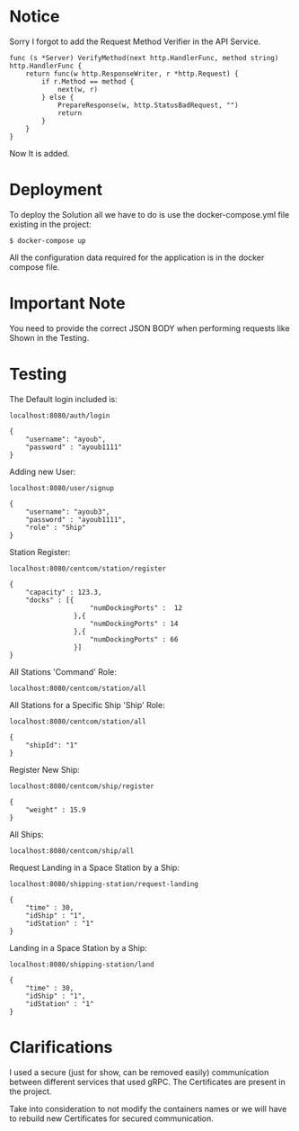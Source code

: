 # Notice 
Sorry I forgot to add the Request Method Verifier in the API Service.

    func (s *Server) VerifyMethod(next http.HandlerFunc, method string) http.HandlerFunc {
        return func(w http.ResponseWriter, r *http.Request) {
            if r.Method == method {
                next(w, r)
            } else {
                PrepareResponse(w, http.StatusBadRequest, "")
                return
            }
        }
    }

Now It is added.

# Deployment
To deploy the Solution all we have to do is use the docker-compose.yml file existing in the project:

    $ docker-compose up

All the configuration data required for the application is in the docker compose file.

# Important Note
You need to provide the correct JSON BODY when performing requests like Shown in the Testing.

# Testing
The Default login included is:
    
    localhost:8080/auth/login

    {
        "username": "ayoub",
        "password" : "ayoub1111"
    }

Adding new User:

    localhost:8080/user/signup

    {
        "username": "ayoub3",
        "password" : "ayoub1111",
        "role" : "Ship"
    }

Station Register:

    localhost:8080/centcom/station/register

    {
        "capacity" : 123.3,
        "docks" : [{
                        "numDockingPorts" :  12
                    },{
                        "numDockingPorts" : 14
                    },{
                        "numDockingPorts" : 66
                    }]
    }

All Stations 'Command' Role: 

    localhost:8080/centcom/station/all

All Stations for a Specific Ship 'Ship' Role:

    localhost:8080/centcom/station/all

    {
        "shipId": "1"
    }

Register New Ship: 

    localhost:8080/centcom/ship/register

    {
        "weight" : 15.9
    }

All Ships:

    localhost:8080/centcom/ship/all

Request Landing in a Space Station by a Ship:

    localhost:8080/shipping-station/request-landing

    {
        "time" : 30,
        "idShip" : "1",
        "idStation" : "1"
    }

Landing in a Space Station by a Ship:

    localhost:8080/shipping-station/land

    {
        "time" : 30,
        "idShip" : "1",
        "idStation" : "1"
    }


# Clarifications
I used a secure (just for show, can be removed easily) communication between different services that used gRPC.
The Certificates are present in the project. 

Take into consideration to not modify the containers names or we will have to rebuild new Certificates for secured communication.

    